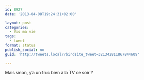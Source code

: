 ```yaml
---
id: 8927
date: '2013-04-08T19:24:31+02:00'

layout: post
categories:
  - Vis ma vie
tags:
  - tweet
format: status
publish_social: no
guid: 'http://tweets.local/?birdsite_tweet=321342811867844609'

---
```


Mais sinon, y’a un truc bien à la TV ce soir ?